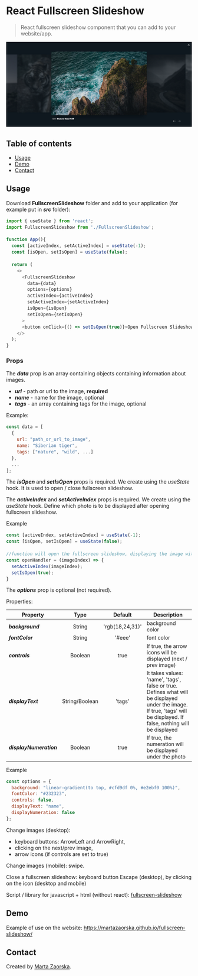# React Fullscreen Slideshow

>React fullscreen slideshow component that you can add to your website/app. 

![Example Fullscreen Slideshow](/images/example-fullscreen-slideshow.png?raw=true)

## Table of contents

- [Usage](#usage)
- [Demo](#demo)
- [Contact](#contact)

## Usage

Download **FullscreenSlideshow** folder and add to your application (for example put in ***src*** folder):
```javascript
import { useState } from 'react';
import FullscreenSlideshow from './FullscreenSlideshow';

function App(){
  const [activeIndex, setActiveIndex] = useState(-1);
  const [isOpen, setIsOpen] = useState(false);

  return (
    <>
      <FullscreenSlideshow 
        data={data} 
        options={options}
        activeIndex={activeIndex} 
        setActiveIndex={setActiveIndex} 
        isOpen={isOpen}
        setIsOpen={setIsOpen}
      >
      <button onClick={() => setIsOpen(true)}>Open Fullscreen Slideshow</button>
    </>
  );
}

```

### **Props**

The ***data*** prop is an array containing objects containing information about images. 

- ***url*** - path or url to the image, **required**
- ***name*** - name for the image, optional
- ***tags*** - an array containing tags for the image, optional

Example:

```javascript
const data = [
  {
    url: "path_or_url_to_image",
    name: "Siberian tiger",
    tags: ["nature", "wild", ...]
  },
  ...
];
```

The ***isOpen*** and ***setIsOpen*** props is required. We create using the *useState* hook.
It is used to open / close fullscreen slideshow.

The ***activeIndex*** and ***setActiveIndex*** props is required. We create using the *useState* hook.
Define which photo is to be displayed after opening fullscreen slideshow.

Example
```javascript
const [activeIndex, setActiveIndex] = useState(-1);
const [isOpen, setIsOpen] = useState(false);

//function will open the fullscreen slideshow, displaying the image with the imageIndex index
const openHandler = (imageIndex) => {
  setActiveIndex(imageIndex);
  setIsOpen(true);
}

```

The ***options*** prop is optional (not required). 

Properties:

| Property                 |  Type          | Default         | Description |
| ------------------------ | :------------: | :-------------: | ----------- |
| ***background***         | String         | 'rgb(18,24,31)' | background color |
| ***fontColor***          | String         | '#eee'          | font color |
| ***controls***           | Boolean        | true            |  If true, the arrow icons will be displayed (next / prev image) |
| ***displayText***        | String/Boolean | 'tags'          | It takes values: 'name', 'tags', false or true. Defines what will be displayed under the image. If true, 'tags' will be displayed. If false, nothing will be displayed |
| ***displayNumeration***  | Boolean        | true            | If true, the numeration will be displayed under the photo |

Example
```javascript
const options = {
  background: "linear-gradient(to top, #cfd9df 0%, #e2ebf0 100%)",
  fontColor: "#232323",
  controls: false,
  displayText: "name",
  displayNumeration: false
};
```

Change images (desktop):

- keyboard buttons: ArrowLeft and ArrowRight,
- clicking on the next/prev image,
- arrow icons (if controls are set to true)

Change images (mobile): swipe.

Close a fullscreen slideshow: keyboard button Escape (desktop), by clicking on the icon (desktop and mobile)

Script / library for javascript + html (without react): [fullscreen-slideshow](https://github.com/MartaZaorska/fullscreen-slideshow)

## Demo

Example of use on the website: https://martazaorska.github.io/fullscreen-slideshow/

## Contact

Created by [Marta Zaorska](https://martazaorska.github.io/portfolio/).
